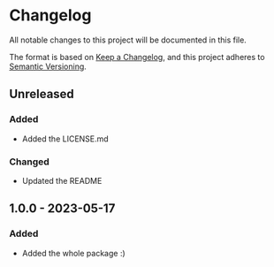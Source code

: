 # Changelog

All notable changes to this project will be documented in this file.

The format is based on [Keep a Changelog](https://keepachangelog.com/en/1.0.0/),
and this project adheres to [Semantic Versioning](https://semver.org/spec/v2.0.0.html).

## Unreleased

### Added

- Added the LICENSE.md

### Changed

- Updated the README

## 1.0.0 - 2023-05-17
### Added
- Added the whole package :)
